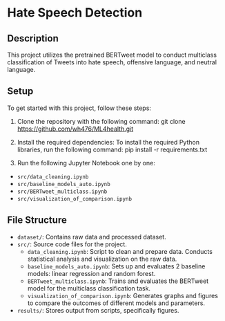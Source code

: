 # Hate Speech Detection

## Description

This project utilizes the pretrained BERTweet model to conduct multiclass classification of Tweets into hate speech, offensive language, and neutral language.

## Setup
To get started with this project, follow these steps:

1. Clone the repository with the following command:
git clone https://github.com/wh476/ML4health.git
  
2. Install the required dependencies:
To install the required Python libraries, run the following command:
pip install -r requirements.txt

3. Run the following Jupyter Notebook one by one:
- `src/data_cleaning.ipynb`
- `src/baseline_models_auto.ipynb`
- `src/BERTweet_multiclass.ipynb`
- `src/visualization_of_comparison.ipynb`

## File Structure
- `dataset/`: Contains raw data and processed dataset.
- `src/`: Source code files for the project.
   - `data_cleaning.ipynb`: Script to clean and prepare data. Conducts statistical analysis and visualization on the raw data.
   - `baseline_models_auto.ipynb`: Sets up and evaluates 2 baseline models: linear regression and random forest.
   - `BERTweet_multiclass.ipynb`: Trains and evaluates the BERTweet model for the multiclass classification task.
   - `visualization_of_comparison.ipynb`: Generates graphs and figures to compare the outcomes of different models and parameters.
- `results/`: Stores output from scripts, specifically figures.







